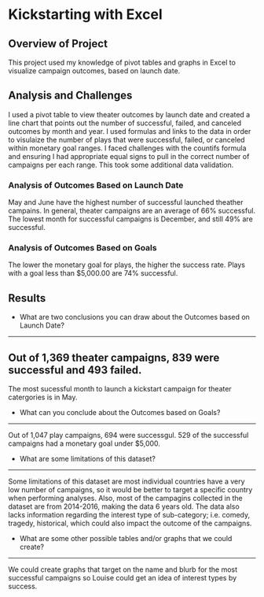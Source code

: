 # Kickstarting with Excel

## Overview of Project
This project used my knowledge of pivot tables and graphs in Excel to visualize campaign outcomes, based on launch date.

## Analysis and Challenges
I used a pivot table to view theater outcomes by launch date and created a line chart that points out the number of successful, failed, and canceled outcomes by month and year. 
I used formulas and links to the data in order to visulaize the number of plays that were successful, failed, or canceled within monetary goal ranges. I faced challenges with the countifs formula and ensuring I had appropriate equal signs to pull in the correct number of campaigns per each range. This took some additional data validation.

### Analysis of Outcomes Based on Launch Date
May and June have the highest number of successful launched theather campains. In general, theater campaigns are an average of 66% successful. The lowest month for successful campaigns is December, and still 49% are successful.

### Analysis of Outcomes Based on Goals
The lower the monetary goal for plays, the higher the success rate. Plays with a goal less than $5,000.00 are 74% successful. 

## Results

- What are two conclusions you can draw about the Outcomes based on Launch Date?
---
Out of 1,369 theater campaigns, 839 were successful and 493 failed. 
---
The most sucessful month to launch a kickstart campaign for theater catergories is in May.
- What can you conclude about the Outcomes based on Goals?
---
Out of 1,047 play campaigns, 694 were successgul. 529 of the successful campaigns had a monetary goal under $5,000.

- What are some limitations of this dataset?
---
Some limitations of this dataset are most individual countries have a very low number of campaigns, so it would be better to target a specific country when performing analyses. Also, most of the campagins collected in the dataset are from 2014-2016, making the data 6 years old. The data also lacks information regarding the interest type of sub-category; i.e. comedy, tragedy, historical, which could also impact the outcome of the campaigns.  
- What are some other possible tables and/or graphs that we could create?
---
We could create graphs that target on the name and blurb for the most successful campaigns so Louise could get an idea of interest types by success.
